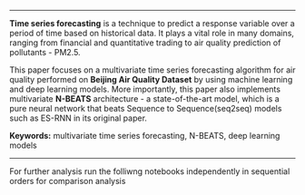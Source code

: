 

---

**Time series forecasting** is a technique to predict a response variable over a period of time based on historical data. It plays a vital role in many domains, ranging from financial and quantitative trading to air quality prediction of pollutants - PM2.5.

This paper focuses on a multivariate time series forecasting algorithm for air quality performed on **Beijing Air Quality Dataset** by using machine learning and deep learning models. More importantly, this paper also implements multivariate **N-BEATS** architecture - a state-of-the-art model, which is a pure neural network that beats Sequence to Sequence(seq2seq) models such as ES-RNN in its original paper.

**Keywords:** multivariate time series forecasting, N-BEATS, deep learning models

---

For further analysis run the folliwng notebooks independently in sequential orders for comparison analysis

